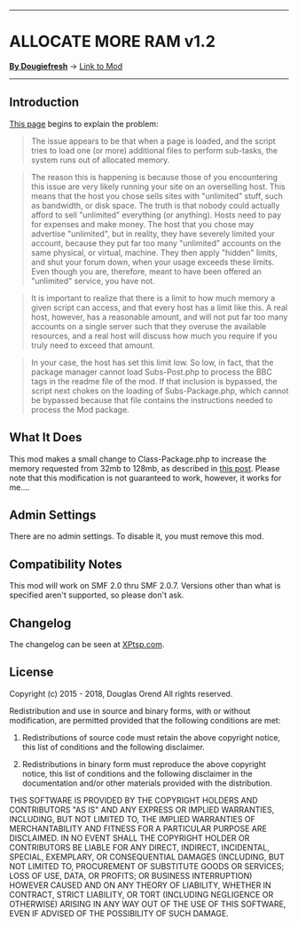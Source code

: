 -------

# ALLOCATE MORE RAM v1.2

[**By Dougiefresh**](http://www.simplemachines.org/community/index.php?action=profile;u=253913) -> [Link to Mod](http://custom.simplemachines.org/mods/index.php?mod=3848)

--------

## Introduction
[This page](http://wiki.simplemachines.org/smf/What_the_white_screen_of_death_means_when_accessing_admin_or_package_installs) begins to explain the problem:

> The issue appears to be that when a page is loaded, and the script tries to load one (or more) additional files to perform sub-tasks, the system runs out of allocated memory.

> The reason this is happening is because those of you encountering this issue are very likely running your site on an overselling host. This means that the host you chose sells sites with "unlimited" stuff, such as bandwidth, or disk space. The truth is that nobody could actually afford to sell "unlimited" everything (or anything). Hosts need to pay for expenses and make money. The host that you chose may advertise "unlimited", but in reality, they have severely limited your account, because they put far too many "unlimited" accounts on the same physical, or virtual, machine. They then apply "hidden" limits, and shut your forum down, when your usage exceeds these limits. Even though you are, therefore, meant to have been offered an "unlimited" service, you have not.

> It is important to realize that there is a limit to how much memory a given script can access, and that every host has a limit like this. A real host, however, has a reasonable amount, and will not put far too many accounts on a single server such that they overuse the available resources, and a real host will discuss how much you require if you truly need to exceed that amount.

> In your case, the host has set this limit low. So low, in fact, that the package manager cannot load Subs-Post.php to process the BBC tags in the readme file of the mod. If that inclusion is bypassed, the script next chokes on the loading of Subs-Package.php, which cannot be bypassed because that file contains the instructions needed to process the Mod package.

## What It Does
This mod makes a small change to Class-Package.php to increase the memory requested from 32mb to 128mb, as described in [this post](http://www.simplemachines.org/community/index.php?topic=502354.msg3531634#msg3531634).  Please note that this modification is not guaranteed to work, however, it works for me....

## Admin Settings
There are no admin settings.  To disable it, you must remove this mod.

## Compatibility Notes
This mod will work on SMF 2.0 thru SMF 2.0.7.  Versions other than what is specified aren't supported, so please don't ask.

## Changelog
The changelog can be seen at [XPtsp.com](url=http://www.xptsp.com/board/free-modifications/allocate-more-ram/). 

## License
Copyright (c) 2015 - 2018, Douglas Orend
All rights reserved.

Redistribution and use in source and binary forms, with or without modification, are permitted provided that the following conditions are met:

1. Redistributions of source code must retain the above copyright notice, this list of conditions and the following disclaimer.

2. Redistributions in binary form must reproduce the above copyright notice, this list of conditions and the following disclaimer in the documentation and/or other materials provided with the distribution.

THIS SOFTWARE IS PROVIDED BY THE COPYRIGHT HOLDERS AND CONTRIBUTORS "AS IS" AND ANY EXPRESS OR IMPLIED WARRANTIES, INCLUDING, BUT NOT LIMITED TO, THE IMPLIED WARRANTIES OF MERCHANTABILITY AND FITNESS FOR A PARTICULAR PURPOSE ARE DISCLAIMED. IN NO EVENT SHALL THE COPYRIGHT HOLDER OR CONTRIBUTORS BE LIABLE FOR ANY DIRECT, INDIRECT, INCIDENTAL, SPECIAL, EXEMPLARY, OR CONSEQUENTIAL DAMAGES (INCLUDING, BUT NOT LIMITED TO, PROCUREMENT OF SUBSTITUTE GOODS OR SERVICES; LOSS OF USE, DATA, OR PROFITS; OR BUSINESS INTERRUPTION) HOWEVER CAUSED AND ON ANY THEORY OF LIABILITY, WHETHER IN CONTRACT, STRICT LIABILITY, OR TORT (INCLUDING NEGLIGENCE OR OTHERWISE) ARISING IN ANY WAY OUT OF THE USE OF THIS SOFTWARE, EVEN IF ADVISED OF THE POSSIBILITY OF SUCH DAMAGE.
